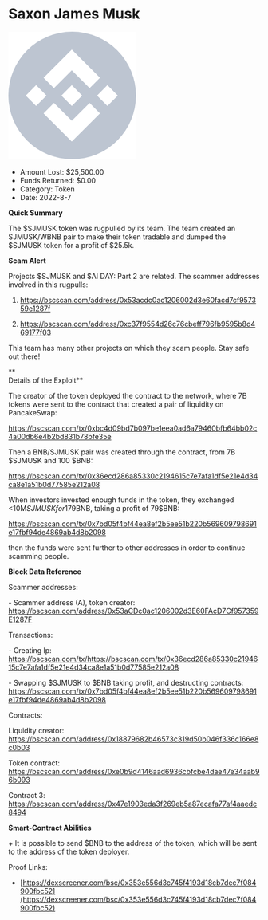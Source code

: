 # Saxon James Musk
![Saxon James Musk](/rektimages/Saxon-James-Musk.png)
- Amount Lost: $25,500.00
- Funds Returned: $0.00
- Category: Token
- Date: 2022-8-7

**Quick Summary**

The $SJMUSK token was rugpulled by its team. The team created an SJMUSK/WBNB pair to make their token tradable and dumped the $SJMUSK token for a profit of $25.5k.

  


 **Scam Alert**

Projects $SJMUSK and $AI DAY: Part 2 are related. The scammer addresses involved in this rugpulls:

1) https://bscscan.com/address/0x53acdc0ac1206002d3e60facd7cf957359e1287f

2) https://bscscan.com/address/0xc37f9554d26c76cbeff796fb9595b8d469177f03

This team has many other projects on which they scam people. Stay safe out there!

 **  
Details of the Exploit**

The creator of the token deployed the contract to the network, where 7B tokens were sent to the contract that created a pair of liquidity on PancakeSwap:

https://bscscan.com/tx/0xbc4d09bd7b097be1eea0ad6a79460bfb64bb02c4a00db6e4b2bd831b78bfe35e

Then a BNB/SJMUSK pair was created through the contract, from 7B $SJMUSK and 100 $BNB:

https://bscscan.com/tx/0x36ecd286a85330c2194615c7e7afa1df5e21e4d34ca8e1a51b0d77585e212a08

When investors invested enough funds in the token, they exchanged <10M$SJMUSK for 179$BNB, taking a profit of 79$BNB:

https://bscscan.com/tx/0x7bd05f4bf44ea8ef2b5ee51b220b569609798691e17fbf94de4869ab4d8b2098

then the funds were sent further to other addresses in order to continue scamming people.

  


 **Block Data Reference**

Scammer addresses: 

\- Scammer address (A), token creator: https://bscscan.com/address/0x53aCDc0ac1206002d3E60FAcD7Cf957359E1287F

  


Transactions:

\- Creating lp: https://bscscan.com/tx/https://bscscan.com/tx/0x36ecd286a85330c2194615c7e7afa1df5e21e4d34ca8e1a51b0d77585e212a08

\- Swapping $SJMUSK to $BNB taking profit, and destructing contracts: https://bscscan.com/tx/0x7bd05f4bf44ea8ef2b5ee51b220b569609798691e17fbf94de4869ab4d8b2098

  


Contracts:

Liquidity creator: https://bscscan.com/address/0x18879682b46573c319d50b046f336c166e8c0b03

Token contract: https://bscscan.com/address/0xe0b9d4146aad6936cbfcbe4dae47e34aab96b093

Contract 3: https://bscscan.com/address/0x47e1903eda3f269eb5a87ecafa77af4aaedc8494

  


 **Smart-Contract Abilities**

\+ It is possible to send $BNB to the address of the token, which will be sent to the address of the token deployer.


Proof Links:
- [https://dexscreener.com/bsc/0x353e556d3c745f4193d18cb7dec7f084900fbc52](https://dexscreener.com/bsc/0x353e556d3c745f4193d18cb7dec7f084900fbc52)


